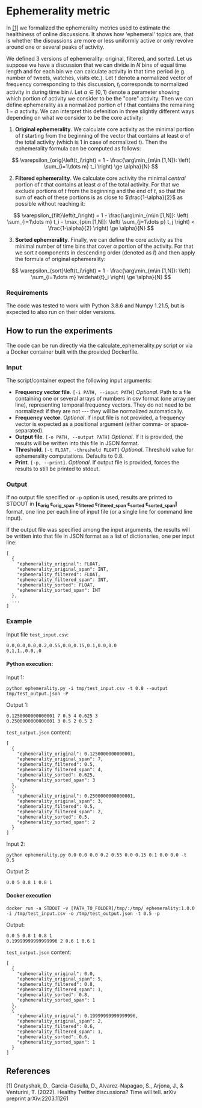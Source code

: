 # Ephemerality metric
In [[1]](#1) we formalized the ephemerality metrics used to estimate the healthiness of online discussions. It shows how
'ephemeral' topics are, that is whether the discussions are more or less uniformly active or only revolve around one or
several peaks of activity.

We defined 3 versions of ephemerality: original, filtered, and sorted. Let us suppose we have a discussion that we can divide in $N$ bins of equal time length and for each bin we can calculate activity in that time period (e.g. number of tweets, watches, visits etc.). Let $t$ denote a normalized vector of frequency corresponding to this discussion, $t_i$ corresponds to normalized activity in during time bin $i$. Let $\alpha\in\left[0, 1\right)$ denote a parameter showing which portion of activity we consider to be the "core" activity. Then we can define ephemerality as a normalized portion of $t$ that contains the remaining $1-\alpha$ activity. We can interpret this defenition in three slightly different ways depending on what we consider to be the core activity:

1. **Original ephemerality**. We calculate core activity as the minimal portion of $t$ starting from the beginning of the vector that contains at least $\alpha$ of the total activity (which is 1 in case of normalized $t$). Then the ephemerality formula can be computed as follows:

$$
\varepsilon_{orig}\left(t_i\right) = 1 - \frac{\arg\min_{m\in [1,N]}: \left( \sum_{i=1\dots m} t_i \right) \ge \alpha}{N}
$$

2. **Filtered ephemerality**. We calculate core activity the minimal *central* portion of $t$ that contains at least $\alpha$ of the total activity. For that we exclude portions of $t$ from the beginning and the end of $t$, so that the sum of each of these portions is as close to $\frac{1-\alpha}{2}$ as possible without reaching it:

$$
\varepsilon_{filt}\left(t_i\right) = 1 - \frac{\arg\min_{m\in [1,N]}: \left( \sum_{i=1\dots m} t_i - \max_{p\in [1,N]}: \left( \sum_{j=1\dots p} t_j \right) < \frac{1-\alpha}{2} \right) \ge \alpha}{N}
$$

3. **Sorted ephemerality**. Finally, we can define the core activity as the minimal number of time bins that cover $\alpha$ portion of the activity. For that we sort $t$ components in descending order (denoted as $\widehat{t}$) and then apply the formula of original ephemerality:

$$
\varepsilon_{sort}\left(t_i\right) = 1 - \frac{\arg\min_{m\in [1,N]}: \left( \sum_{i=1\dots m} \widehat{t}_i \right) \ge \alpha}{N}
$$

### Requirements
The code was tested to work with Python 3.8.6 and Numpy 1.21.5, but is expected to also run on their older versions.

## How to run the experiments
The code can be run directly via the calculate_ephemerality.py script or via a Docker container built with the provided
Dockerfile.

### Input
The script/container expect the following input arguments:

* **Frequency vector file**. `[-i PATH, --input PATH]` _Optional_. Path to a file containing one or several arrays of 
numbers in csv format (one array per line), representing temporal frequency vectors. They do not need to be normalized:
if they are not --- they will be normalized automatically.
* **Frequency vector**. _Optional_. If input file is not provided, a frequency vector is expected as a positional 
argument (either comma- or space-separated). 
* **Output file**. `[-o PATH, --output PATH]` _Optional_. If it is provided, the results will be written into this file
in JSON format.
* **Threshold**. `[-t FLOAT, -threshold FLOAT]` _Optional_. Threshold value for ephemerality computations. Defaults 
to 0.8.
* **Print**. `[-p, --print]`. _Optional_. If output file is provided, forces the results to still be printed to stdout.

### Output
If no output file specified or `-p` option is used, results are printed to STDOUT in **[ε<sub>orig</sub> 
ε<sub>orig_span</sub> ε<sub>filtered</sub> ε<sub>filtered_span</sub> ε<sub>sorted</sub> ε<sub>sorted_span</sub>]**
format, one line per each line of input file (or a single line for command line input).

If the output file was specified among the input arguments, the results will be written into that file in JSON format as 
a list of dictionaries, one per input line:

```
[
  {
    "ephemerality_original": FLOAT,
    "ephemerality_original_span": INT,
    "ephemerality_filtered": FLOAT,
    "ephemerality_filtered_span": INT,
    "ephemerality_sorted": FLOAT,
    "ephemerality_sorted_span": INT
  },
  ...
]
```

### Example

Input file `test_input.csv`:
```
0.0,0.0,0.0,0.2,0.55,0.0,0.15,0.1,0.0,0.0
0,1,1.,0.0,.0
```

#### Python execution:

Input 1:

```
python ephemerality.py -i tmp/test_input.csv -t 0.8 --output tmp/test_output.json -P
```

Output 1:
```
0.1250000000000001 7 0.5 4 0.625 3
0.2500000000000001 3 0.5 2 0.5 2
```

`test_output.json` content:
```
[
  {
    "ephemerality_original": 0.1250000000000001,
    "ephemerality_original_span": 7,
    "ephemerality_filtered": 0.5,
    "ephemerality_filtered_span": 4,
    "ephemerality_sorted": 0.625,
    "ephemerality_sorted_span": 3
  },
  {
    "ephemerality_original": 0.2500000000000001,
    "ephemerality_original_span": 3,
    "ephemerality_filtered": 0.5,
    "ephemerality_filtered_span": 2,
    "ephemerality_sorted": 0.5,
    "ephemerality_sorted_span": 2
  }
]
```

Input 2:

```
python ephemerality.py 0.0 0.0 0.0 0.2 0.55 0.0 0.15 0.1 0.0 0.0 -t 0.5
```

Output 2:
```
0.0 5 0.8 1 0.8 1
```

#### Docker execution
```
docker run -a STDOUT -v [PATH_TO_FOLDER]/tmp/:/tmp/ ephemerality:1.0.0 -i /tmp/test_input.csv -o /tmp/test_output.json -t 0.5 -p 
```

Output:
```
0.0 5 0.8 1 0.8 1
0.19999999999999996 2 0.6 1 0.6 1
```

`test_output.json` content:
```
[
  {
    "ephemerality_original": 0.0,
    "ephemerality_original_span": 5,
    "ephemerality_filtered": 0.8,
    "ephemerality_filtered_span": 1,
    "ephemerality_sorted": 0.8,
    "ephemerality_sorted_span": 1
  },
  {
    "ephemerality_original": 0.19999999999999996,
    "ephemerality_original_span": 2,
    "ephemerality_filtered": 0.6,
    "ephemerality_filtered_span": 1,
    "ephemerality_sorted": 0.6,
    "ephemerality_sorted_span": 1
  }
]
```


## References
<a id="1">[1]</a>
Gnatyshak, D., Garcia-Gasulla, D., Alvarez-Napagao, S., Arjona, J., & Venturini, T. (2022). Healthy Twitter discussions? Time will tell. arXiv preprint arXiv:2203.11261

